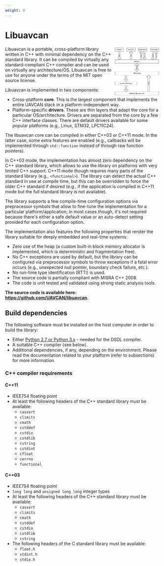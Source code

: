 ```yaml
---
weight: 0
---
```


# Libuavcan

<a  href="figures/libuavcan_data_flow.png">
<img src="figures/libuavcan_data_flow.png" style="float: right; max-width: 30%"/>
</a>

Libuavcan is a portable, cross-platform library written in C++ with minimal dependency on the C++ standard library.
It can be compiled by virtually any standard-compliant C++ compiler and can be used on virtually any architecture/OS.
Libuavcan is free to use for anyone under the terms of the MIT open source license.

Libuavcan is implemented in two components:

* Cross-platform **core**.
This is the largest component that implements the entire UAVCAN stack in a platform-independent way.
* Platform-specific **drivers**.
These are thin layers that adapt the core for a particular OS/architecture.
Drivers are separated from the core by a few C++ interface classes.
There are default drivers available for some popular platforms (e.g., Linux, STM32, LPC11C24).

The libuavcan core can be compiled in either C++03 or C++11 mode.
In the latter case, some extra features are enabled (e.g., callbacks will be implemented through `std::function`
instead of through raw function pointers).

In C++03 mode, the implementation has almost zero dependency on the C++ standard library,
which allows to use the library on platforms with very limited C++ support.
C++11 mode though requires many parts of the standard library (e.g., `<functional>`).
The library can detect the actual C++ standard in use at compile time,
but this can be overridden to force the older C++ standard if desired
(e.g., if the application is compiled in C++11 mode but the full standard library is not available).

The library supports a few compile-time configuration options via preprocessor symbols that allow to fine-tune
the implementation for a particular platform/application; in most cases though, it's not required because
there's either a safe default value or an auto-detect setting provided for each configuration option.

The implementation also features the following properties that render the library suitable
for deeply embedded and real-time systems:

* Zero use of the heap
(a custom built-in block memory allocator is implemented, which is deterministic and fragmentation free).
* No C++ exceptions are used by default, but the library can be configured via preprocessor symbols to throw
exceptions if a fatal error occurs (e.g., unexpected null pointer, boundary check failure, etc.).
* No run-time type identification (RTTI) is used.
* The source code is partially compliant with MISRA C++ 2008.
* The code is unit tested and validated using strong static analysis tools.

**The source code is available here: <https://github.com/UAVCAN/libuavcan>.**

## Build dependencies

The following software must be installed on the host computer in order to build the library:

* Either [Python 2.7 or Python 3.x](https://www.python.org) - needed for the DSDL compiler.
* A suitable C++ compiler (see below).
* Additional dependencies, if any, depending on the environment.
Please read the documentation related to your platform (refer to subsections) for more information.

### C++ compiler requirements

#### C++11

* IEEE754 floating point
* At least the following headers of the C++ standard library must be available:
  * `cassert`
  * `climits`
  * `cmath`
  * `cstddef`
  * `cstdio`
  * `cstdlib`
  * `cstring`
  * `cstdint`
  * `cfloat`
  * `cerrno`
  * `functional`

#### C++03

* IEEE754 floating point
* `long long` and `unsigned long long` integer types
* At least the following headers of the C++ standard library must be available:
  * `cassert`
  * `climits`
  * `cmath`
  * `cstddef`
  * `cstdio`
  * `cstdlib`
  * `cstring`
* The following headers of the C standard library must be available:
  * `float.h`
  * `stdint.h`
  * `stdio.h`
